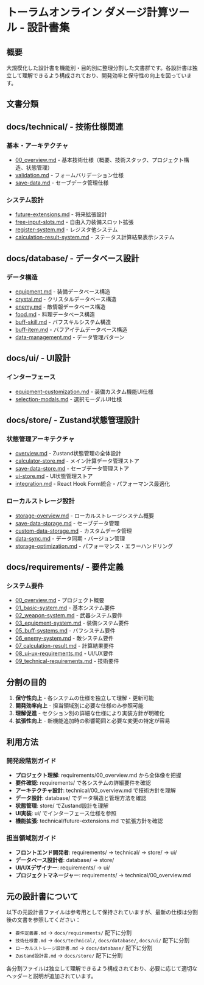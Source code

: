 # トーラムオンライン ダメージ計算ツール - 設計書集

## 概要

大規模化した設計書を機能別・目的別に整理分割した文書群です。各設計書は独立して理解できるよう構成されており、開発効率と保守性の向上を図っています。

## 文書分類

## docs/technical/ - 技術仕様関連

### 基本・アーキテクチャ
- [00_overview.md](./technical/00_overview.md) - 基本技術仕様（概要、技術スタック、プロジェクト構造、状態管理）
- [validation.md](./technical/validation.md) - フォームバリデーション仕様
- [save-data.md](./technical/save-data.md) - セーブデータ管理仕様

### システム設計
- [future-extensions.md](./technical/future-extensions.md) - 将来拡張設計
- [free-input-slots.md](./technical/free-input-slots.md) - 自由入力装備スロット拡張
- [register-system.md](./technical/register-system.md) - レジスタ他システム
- [calculation-result-system.md](./technical/calculation-result-system.md) - ステータス計算結果表示システム

## docs/database/ - データベース設計

### データ構造
- [equipment.md](./database/equipment.md) - 装備データベース構造
- [crystal.md](./database/crystal.md) - クリスタルデータベース構造
- [enemy.md](./database/enemy.md) - 敵情報データベース構造
- [food.md](./database/food.md) - 料理データベース構造
- [buff-skill.md](./database/buff-skill.md) - バフスキルシステム構造
- [buff-item.md](./database/buff-item.md) - バフアイテムデータベース構造
- [data-management.md](./database/data-management.md) - データ管理パターン

## docs/ui/ - UI設計

### インターフェース
- [equipment-customization.md](./ui/equipment-customization.md) - 装備カスタム機能UI仕様
- [selection-modals.md](./ui/selection-modals.md) - 選択モーダルUI仕様

## docs/store/ - Zustand状態管理設計

### 状態管理アーキテクチャ
- [overview.md](./store/overview.md) - Zustand状態管理の全体設計
- [calculator-store.md](./store/calculator-store.md) - メイン計算データ管理ストア
- [save-data-store.md](./store/save-data-store.md) - セーブデータ管理ストア
- [ui-store.md](./store/ui-store.md) - UI状態管理ストア
- [integration.md](./store/integration.md) - React Hook Form統合・パフォーマンス最適化

### ローカルストレージ設計
- [storage-overview.md](./database/storage-overview.md) - ローカルストレージシステム概要
- [save-data-storage.md](./database/save-data-storage.md) - セーブデータ管理
- [custom-data-storage.md](./database/custom-data-storage.md) - カスタムデータ管理
- [data-sync.md](./database/data-sync.md) - データ同期・バージョン管理
- [storage-optimization.md](./database/storage-optimization.md) - パフォーマンス・エラーハンドリング

## docs/requirements/ - 要件定義

### システム要件
- [00_overview.md](./requirements/00_overview.md) - プロジェクト概要
- [01_basic-system.md](./requirements/01_basic-system.md) - 基本システム要件
- [02_weapon-system.md](./requirements/02_weapon-system.md) - 武器システム要件
- [03_equipment-system.md](./requirements/03_equipment-system.md) - 装備システム要件
- [05_buff-systems.md](./requirements/05_buff-systems.md) - バフシステム要件
- [06_enemy-system.md](./requirements/06_enemy-system.md) - 敵システム要件
- [07_calculation-result.md](./requirements/07_calculation-result.md) - 計算結果要件
- [08_ui-ux-requirements.md](./requirements/08_ui-ux-requirements.md) - UI/UX要件
- [09_technical-requirements.md](./requirements/09_technical-requirements.md) - 技術要件

## 分割の目的

1. **保守性向上** - 各システムの仕様を独立して理解・更新可能
2. **開発効率向上** - 担当領域別に必要な仕様のみ参照可能
3. **理解促進** - セクション別の詳細な仕様により実装方針が明確化
4. **拡張性向上** - 新機能追加時の影響範囲と必要な変更の特定が容易

## 利用方法

### 開発段階別ガイド

- **プロジェクト理解**: requirements/00_overview.md から全体像を把握
- **要件確認**: requirements/ で各システムの詳細要件を確認
- **アーキテクチャ設計**: technical/00_overview.md で技術方針を理解
- **データ設計**: database/ でデータ構造と管理方法を確認
- **状態管理**: store/ でZustand設計を理解
- **UI実装**: ui/ でインターフェース仕様を参照
- **機能拡張**: technical/future-extensions.md で拡張方針を確認

### 担当領域別ガイド

- **フロントエンド開発者**: requirements/ → technical/ → store/ → ui/
- **データベース設計者**: database/ → store/
- **UI/UXデザイナー**: requirements/ → ui/
- **プロジェクトマネージャー**: requirements/ → technical/00_overview.md

## 元の設計書について

以下の元設計書ファイルは参考用として保持されていますが、最新の仕様は分割後の文書を参照してください：

- `要件定義書.md` → `docs/requirements/` 配下に分割
- `技術仕様書.md` → `docs/technical/`, `docs/database/`, `docs/ui/` 配下に分割
- `ローカルストレージ設計書.md` → `docs/database/` 配下に分割
- `Zustand設計書.md` → `docs/store/` 配下に分割

各分割ファイルは独立して理解できるよう構成されており、必要に応じて適切なヘッダーと説明が追加されています。